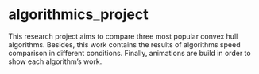 # algorithmics_project

This research project aims to compare three most popular convex hull algorithms. Besides, this work contains the results of algorithms speed comparison in different conditions. Finally, animations are build in order to show each algorithm’s work. 
